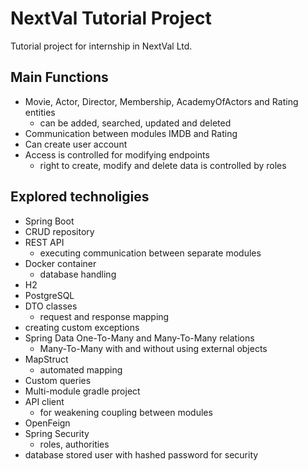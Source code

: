 # NextVal Tutorial Project
Tutorial project for internship in NextVal Ltd.

## Main Functions
- Movie, Actor, Director, Membership, AcademyOfActors and Rating entities
  - can be added, searched, updated and deleted
- Communication between modules IMDB and Rating
- Can create user account
- Access is controlled for modifying endpoints
  - right to create, modify and delete data is controlled by roles

## Explored technoligies
- Spring Boot
- CRUD repository
- REST API
  - executing communication between separate modules
- Docker container
  - database handling
- H2
- PostgreSQL
- DTO classes
  - request and response mapping
- creating custom exceptions
- Spring Data One-To-Many and Many-To-Many relations
  - Many-To-Many with and without using external objects
- MapStruct
  - automated mapping
- Custom queries
- Multi-module gradle project
- API client
  - for weakening coupling between modules
- OpenFeign
- Spring Security
  - roles, authorities
- database stored user with hashed password for security